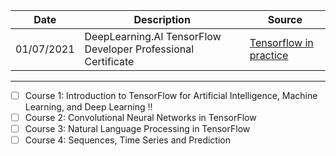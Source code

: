 |Date |Description| Source |
|---- |---------- | ------ |
|01/07/2021| DeepLearning.AI TensorFlow Developer Professional Certificate | [Tensorflow in practice](https://www.coursera.org/professional-certificates/tensorflow-in-practice) 

------
- [ ] Course 1: Introduction to TensorFlow for Artificial Intelligence, Machine Learning, and Deep Learning :bangbang:
- [ ] Course 2: Convolutional Neural Networks in TensorFlow
- [ ] Course 3: Natural Language Processing in TensorFlow
- [ ] Course 4: Sequences, Time Series and Prediction

